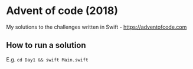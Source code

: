 # Advent of code (2018)
My solutions to the challenges written in Swift - https://adventofcode.com

## How to run a solution
E.g. `cd Day1 && swift Main.swift`
